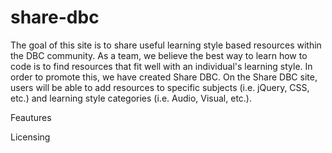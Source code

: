 share-dbc
=========

The goal of this site is to share useful learning style based resources within the DBC community. As a team, we believe the best way to learn how to code is to find resources that fit well with an individual's learning style. In order to promote this, we have created Share DBC. On the Share DBC site, users will be able to add resources to specific subjects (i.e. jQuery, CSS, etc.) and learning style categories (i.e. Audio, Visual, etc.).


Feautures

Licensing 

